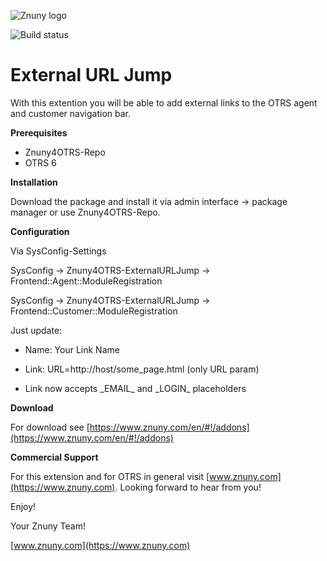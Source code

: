 ![Znuny logo](https://www.znuny.com/assets/images/logo_small.png)


![Build status](https://badge.proxy.znuny.com/Znuny4OTRS-ExternalURLJump/master)

External URL Jump
=================
With this extention you will be able to add external links to the OTRS agent and customer navigation bar.

**Prerequisites**


- Znuny4OTRS-Repo
- OTRS 6

**Installation**

Download the package and install it via admin interface -> package manager or use Znuny4OTRS-Repo.


**Configuration**

Via SysConfig-Settings

SysConfig -> Znuny4OTRS-ExternalURLJump -> Frontend::Agent::ModuleRegistration

SysConfig -> Znuny4OTRS-ExternalURLJump -> Frontend::Customer::ModuleRegistration

Just update:

* Name: Your Link Name

* Link: URL=http://host/some_page.html (only URL param) 
* Link now accepts \_EMAIL_ and \_LOGIN_ placeholders

**Download**

For download see [https://www.znuny.com/en/#!/addons](https://www.znuny.com/en/#!/addons)

**Commercial Support**

For this extension and for OTRS in general visit [www.znuny.com](https://www.znuny.com). Looking forward to hear from you!

Enjoy!

Your Znuny Team!

[www.znuny.com](https://www.znuny.com)
